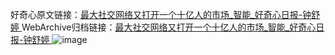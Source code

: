 好奇心原文链接：[最大社交网络又打开一个十亿人的市场_智能_好奇心日报-钟舒婷 ](https://www.qdaily.com/articles/9586.html)
WebArchive归档链接：[最大社交网络又打开一个十亿人的市场_智能_好奇心日报-钟舒婷 ](http://web.archive.org/web/20190623154556/https://www.qdaily.com/articles/9586.html)
![image](http://ww3.sinaimg.cn/large/007d5XDply1g3vftdjcccj30u02kk1k5)